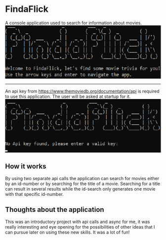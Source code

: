 # FindaFlick
A console application used to search for information about movies.
![Finda Flickimage](FindaFlickimage.jpg)
***
An api key from <https://www.themoviedb.org/documentation/api> is required to use this application.
The user will be asked at startup for it.
![Finda Flickimage2](FindaFlickimage2.jpg)
## How it works
By using two separate api calls the application can search for movies either by an id-number or by searching for the title of a movie.
Searching for a title can result in several results while the id-search only generates one movie with that specific id-number.

## Thoughts about the application
This was an introductory project with api calls and async for me, it was really interesting and eye opening for the
possibilities of other ideas that I can pursue later on using these new skills. It was a lot of fun!